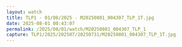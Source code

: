 ```yaml
---
layout: watch
title: TLP1 - 01/08/2025 - M20250801_004307_TLP_1T.jpg
date: 2025-08-01 00:43:07
permalink: /2025/08/01/watch/M20250801_004307_TLP_1
capture: TLP1/2025/202507/20250731/M20250801_004307_TLP_1T.jpg
---
```

